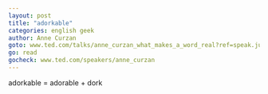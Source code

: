 ```yaml
---
layout: post
title: "adorkable"
categories: english geek
author: Anne Curzan
goto: www.ted.com/talks/anne_curzan_what_makes_a_word_real?ref=speak.junglestar.org
go: read
gocheck: www.ted.com/speakers/anne_curzan
---
```


adorkable = adorable + dork
